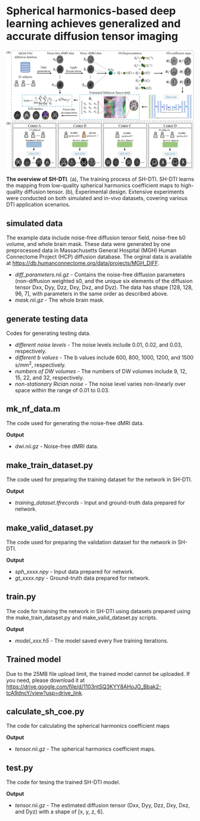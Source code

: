 # Spherical harmonics-based deep learning achieves generalized and accurate diffusion tensor imaging

![The overview of SH-DTI](https://github.com/chenyunwe1/SH-DTI/blob/main/Overview.png)

**The overview of SH-DTI**. (a), The training process of SH-DTI. SH-DTI learns the mapping from low-quality spherical harmonics coefficient maps to high-quality diffusion tensor. (b), Experimental design. Extensive experiments were conducted on both simulated and in-vivo datasets, covering various DTI application scenarios.

## **simulated data**

The example data include noise-free diffusion tensor field, noise-free b0 volume, and whole brain mask. These data were generated by one preprocessed data in Massachusetts General Hospital (MGH) Human Connectome Project (HCP) diffusion database. The orginal data is available at https://db.humanconnectome.org/data/projects/MGH_DIFF.

- *diff_parameters.nii.gz* - Contains the noise-free diffusion parameters (non-diffusion weighted s0, and the unique six elements of the diffusion tensor Dxx, Dyy, Dzz, Dxy, Dxz, and Dyz). The data has shape [128, 128, 96, 7], with parameters in the same order as described above.
- *mask.nii.gz*  - The whole brain mask.

## **generate testing data**

Codes for generating testing data.

- *different noise levels* - The noise levels include 0.01, 0.02, and 0.03, respectively.
- *different b values* - The b values include 600, 800, 1000, 1200, and 1500 s/mm<sup>2</sup>, respectively.
- *numbers of DW volumes* - The numbers of DW volumes include 9, 12, 15, 22, and 32, respectively.
- *non-stationary Rician noise* - The noise level varies non-linearly over space within the range of 0.01 to 0.03.



## mk_nf_data.m
The code used for generating the noise-free dMRI data.

**Output**
- *dwi.nii.gz* - Noise-free dMRI data.

## make_train_dataset.py
The code used for preparing the training dataset for the network in SH-DTI.

**Output**
- *training_dataset.tfrecords* - Input and ground-truth data prepared for network.

## make_valid_dataset.py
The code used for preparing the validation  dataset for the network in SH-DTI.

**Output**
- *sph_xxxx.npy* - Input data prepared for network.
- *gt_xxxx.npy* - Ground-truth data prepared for network.

## train.py
The code for training the network in SH-DTI using datasets prepared using the make_train_dataset.py and make_valid_dataset.py scripts.

**Output**
- *model_xxx.h5* - The model saved every five training iterations.

## Trained model
Due to the 25MB file upload limit, the trained model cannot be uploaded. If you need, please download it at https://drive.google.com/file/d/1103ntSQ3KYY8AHoJO_Bbak2-tcA9dncY/view?usp=drive_link.

## calculate_sh_coe.py
The code for calculating the spherical harmonics coefficient maps

**Output**
- *tensor.nii.gz* - The spherical harmonics coefficient maps.

## test.py
The code for tesing the trained SH-DTI model.

**Output**
- *tensor.nii.gz* - The estimated diffusion tensor (Dxx, Dyy, Dzz, Dxy, Dxz, and Dyz) with a shape of [x, y, z, 6]. 
